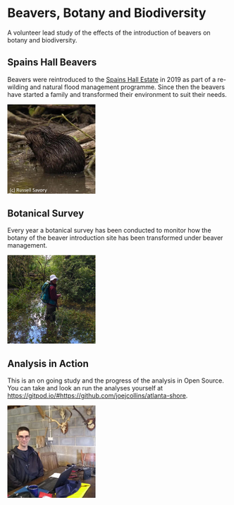 # Beavers, Botany and Biodiversity

A volunteer lead study of the effects of the introduction of beavers
on botany and biodiversity.

## Spains Hall Beavers

Beavers were reintroduced to the [Spains Hall Estate](https://www.spainshallestate.co.uk/nfm_beavers)
in 2019 
as part of a re-wilding and natural flood management programme.
Since then the beavers have started a family
and transformed their environment to suit their needs.

<img src="./docs/images/beaver.jpg" alt="survey" width="200"/>

## Botanical Survey

Every year a botanical survey has been conducted to monitor how the botany
of the beaver introduction site has been transformed under beaver management.

<img src="./docs/images/botanical-survey.jpg" alt="survey" width="200"/>

## Analysis in Action

This is an on going study and the progress of the analysis in Open Source.
You can take and look an run the analyses yourself at
<https://gitpod.io/#https://github.com/joejcollins/atlanta-shore>.

<img src="./docs/images/data-management.jpg" alt="survey" width="200"/>
